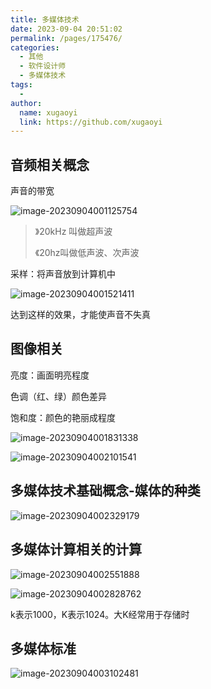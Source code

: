 ```yaml
---
title: 多媒体技术
date: 2023-09-04 20:51:02
permalink: /pages/175476/
categories:
  - 其他
  - 软件设计师
  - 多媒体技术
tags:
  - 
author: 
  name: xugaoyi
  link: https://github.com/xugaoyi
---
```

## 音频相关概念

声音的带宽

![image-20230904001125754](https://2290653824-github-io.oss-cn-hangzhou.aliyuncs.com/image-20230904001125754.png)

> 》20kHz 叫做超声波 
>
> 《20hz叫做低声波、次声波



采样：将声音放到计算机中

![image-20230904001521411](https://2290653824-github-io.oss-cn-hangzhou.aliyuncs.com/image-20230904001521411.png)

达到这样的效果，才能使声音不失真



## 图像相关

亮度：画面明亮程度

色调（红、绿）颜色差异

饱和度：颜色的艳丽成程度

![image-20230904001831338](https://2290653824-github-io.oss-cn-hangzhou.aliyuncs.com/image-20230904001831338.png)

![image-20230904002101541](https://2290653824-github-io.oss-cn-hangzhou.aliyuncs.com/image-20230904002101541.png)



## 多媒体技术基础概念-媒体的种类



![image-20230904002329179](https://2290653824-github-io.oss-cn-hangzhou.aliyuncs.com/image-20230904002329179.png)

## 多媒体计算相关的计算

 ![image-20230904002551888](https://2290653824-github-io.oss-cn-hangzhou.aliyuncs.com/image-20230904002551888.png)

![image-20230904002828762](https://2290653824-github-io.oss-cn-hangzhou.aliyuncs.com/image-20230904002828762.png)



k表示1000，K表示1024。大K经常用于存储时



## 多媒体标准

![image-20230904003102481](https://2290653824-github-io.oss-cn-hangzhou.aliyuncs.com/image-20230904003102481.png)